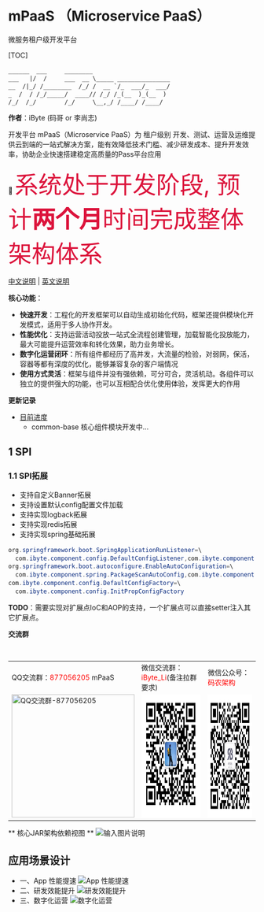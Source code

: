# mPaaS （Microservice PaaS）
微服务租户级开发平台

[TOC]

    ______  ___     ________                      
    ___   |/  /     ___  __ \_____ _______________
    __  /|_/ /________  /_/ /  __ `/_  ___/_  ___/
    _  /  / /_/_____/  ____// /_/ /_(__  )_(__  )
    /_/  /_/        /_/     \__,_/ /____/ /____/  

**作者**：iByte (码哥 or 李尚志)

开发平台 mPaaS（Microservice PaaS）为 租户级别 开发、测试、运营及运维提供云到端的一站式解决方案，能有效降低技术门槛、减少研发成本、提升开发效率，协助企业快速搭建稳定高质量的Pass平台应用

 :anger: 
<font color=#DC143C size=72>系统处于开发阶段, 预计**两个月**时间完成整体架构体系</font>


[中文说明](https://gitee.com/ibyte/M-Pass/blob/master/README.md)  |  [英文说明](https://gitee.com/ibyte/M-Pass/blob/master/README.en.md)

**核心功能**：
- **快速开发**：工程化的开发框架可以自动生成初始化代码，框架还提供模块化开发模式，适用于多人协作开发。
- **性能优化**：支持运营活动投放一站式全流程创建管理，加载智能化投放能力，最大可能提升运营效率和转化效果，助力业务增长。
- **数字化运营闭环**：所有组件都经历了高并发，大流量的检验，对弱网，保活，容器等都有深度的优化，能够兼容复杂的客户端情况
- **使用方式灵活**：框架与组件并没有强依赖，可分可合，灵活机动。各组件可以独立的提供强大的功能，也可以互相配合优化使用体验，发挥更大的作用

**更新记录**
- [目前进度](https://gitee.com/ibyte/M-Pass/blob/master/UPDAT-RECORD.md)
   - common-base 核心组件模块开发中...

## 1 SPI
### 1.1 SPI拓展

- 支持自定义Banner拓展
- 支持设置默认config配置文件加载
- 支持实现logback拓展
- 支持实现redis拓展
- 支持实现spring基础拓展

```java
org.springframework.boot.SpringApplicationRunListener=\
  com.ibyte.component.config.DefaultConfigListener,com.ibyte.component.logback.LogbackListener,com.ibyte.component.banner.BannerListener
org.springframework.boot.autoconfigure.EnableAutoConfiguration=\
  com.ibyte.component.spring.PackageScanAutoConfig,com.ibyte.component.redis.RedissonAutoConfiguration
com.ibyte.component.config.DefaultConfigFactory=\
  com.ibyte.component.config.InitPropConfigFactory
```


**TODO**：需要实现对扩展点IoC和AOP的支持，一个扩展点可以直接setter注入其它扩展点。

**交流群**
<table border="0">
    <tr>
        <td>QQ交流群：<font color="red">877056205</font> mPaaS</td>
        <td>微信交流群：<font color="red">iByte_Li</font>(备注拉群要求)</td>
        <td>微信公众号：<font color="red">码农架构</font></td>
    </tr>
    <tr>&nbsp;</tr>
    <tr>
        <td><img title="QQ交流群-877056205" src="package/docs/images/QQ群-877056205.png" height="250" width="250"/></td>
        <td><img title="微信交流群-iByte_Li" src="package/docs/images/个人微信-iByte_Li.png" height="250" width="250"/></td>
        <td><img title="微信公众号-微技术栈" src="package/docs/images/码农架构-公众号.jpg" height="250" width="250"/></td>
    </tr>
</table

** 核心JAR架构依赖视图 ** 
![输入图片说明](https://images.gitee.com/uploads/images/2019/1009/000659_b0861629_1468963.png "JAR.png")

## 应用场景设计
- 一、App 性能提速
![App 性能提速](https://images.gitee.com/uploads/images/2019/1008/192247_1c6d70a1_1468963.jpeg "App性能提升.jpg")
- 二、研发效能提升
![研发效能提升](https://images.gitee.com/uploads/images/2019/1008/192259_f2fefd0d_1468963.jpeg "研发效能提升.jpg")
- 三、数字化运营
![数字化运营](https://images.gitee.com/uploads/images/2019/1008/192445_511743b1_1468963.jpeg "数字化运营.jpg")

